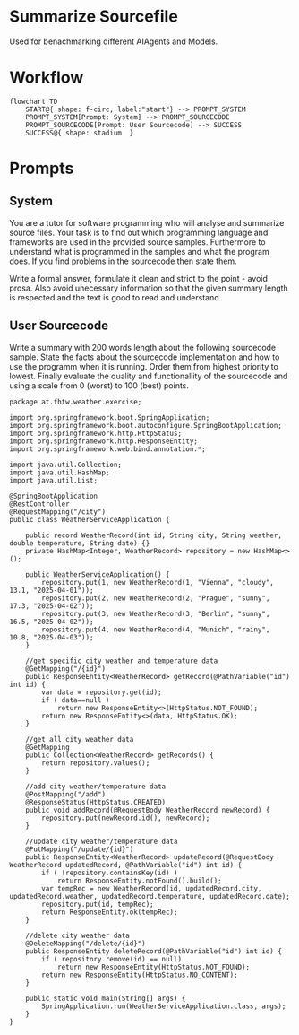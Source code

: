 # Summarize Sourcefile

Used for benachmarking different AIAgents and Models.

# Workflow

```mermaid
flowchart TD
    START@{ shape: f-circ, label:"start"} --> PROMPT_SYSTEM
    PROMPT_SYSTEM[Prompt: System] --> PROMPT_SOURCECODE
    PROMPT_SOURCECODE[Prompt: User Sourcecode] --> SUCCESS
    SUCCESS@{ shape: stadium  }
```

# Prompts

## System

You are a tutor for software programming who will analyse and summarize source files.
Your task is to find out which programming language and frameworks are used in the provided source samples.
Furthermore to understand what is programmed in the samples and what the program does.
If you find problems in the sourcecode then state them.

Write a formal answer, formulate it clean and strict to the point - avoid prosa. 
Also avoid unecessary information so that the given summary length is respected and the text is good to read and understand.

## User Sourcecode

Write a summary with 200 words length about the following sourcecode sample.
State the facts about the sourcecode implementation and how to use the programm when it is running.
Order them from highest priority to lowest.
Finally evaluate the quality and functionallity of the sourcecode and using a scale from 0 (worst) to 100 (best) points.

```
package at.fhtw.weather.exercise;

import org.springframework.boot.SpringApplication;
import org.springframework.boot.autoconfigure.SpringBootApplication;
import org.springframework.http.HttpStatus;
import org.springframework.http.ResponseEntity;
import org.springframework.web.bind.annotation.*;

import java.util.Collection;
import java.util.HashMap;
import java.util.List;

@SpringBootApplication
@RestController
@RequestMapping("/city")
public class WeatherServiceApplication {

    public record WeatherRecord(int id, String city, String weather, double temperature, String date) {}
    private HashMap<Integer, WeatherRecord> repository = new HashMap<>();

    public WeatherServiceApplication() {
        repository.put(1, new WeatherRecord(1, "Vienna", "cloudy", 13.1, "2025-04-01"));
        repository.put(2, new WeatherRecord(2, "Prague", "sunny", 17.3, "2025-04-02"));
        repository.put(3, new WeatherRecord(3, "Berlin", "sunny", 16.5, "2025-04-02"));
        repository.put(4, new WeatherRecord(4, "Munich", "rainy", 10.8, "2025-04-03"));
    }

    //get specific city weather and temperature data
    @GetMapping("/{id}")
    public ResponseEntity<WeatherRecord> getRecord(@PathVariable("id") int id) {
        var data = repository.get(id);
        if ( data==null )
            return new ResponseEntity<>(HttpStatus.NOT_FOUND);
        return new ResponseEntity<>(data, HttpStatus.OK);
    }

    //get all city weather data
    @GetMapping
    public Collection<WeatherRecord> getRecords() {
        return repository.values();
    }

    //add city weather/temperature data
    @PostMapping("/add")
    @ResponseStatus(HttpStatus.CREATED)
    public void addRecord(@RequestBody WeatherRecord newRecord) {
        repository.put(newRecord.id(), newRecord);
    }

    //update city weather/temperature data
    @PutMapping("/update/{id}")
    public ResponseEntity<WeatherRecord> updateRecord(@RequestBody WeatherRecord updatedRecord, @PathVariable("id") int id) {
        if ( !repository.containsKey(id) )
            return ResponseEntity.notFound().build();
        var tempRec = new WeatherRecord(id, updatedRecord.city, updatedRecord.weather, updatedRecord.temperature, updatedRecord.date);
        repository.put(id, tempRec);
        return ResponseEntity.ok(tempRec);
    }

    //delete city weather data
    @DeleteMapping("/delete/{id}")
    public ResponseEntity deleteRecord(@PathVariable("id") int id) {
        if ( repository.remove(id) == null)
            return new ResponseEntity(HttpStatus.NOT_FOUND);
        return new ResponseEntity(HttpStatus.NO_CONTENT);
    }

    public static void main(String[] args) {
        SpringApplication.run(WeatherServiceApplication.class, args);
    }
}
```

